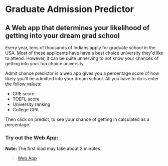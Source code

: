 # Graduate Admission Predictor
## A Web app that determines your likelihood of getting into your dream grad school
Every year, tens of thousands of Indians apply for graduate school in the USA. Most of these applicants have have a best choice university they'd like to attend. However, it can be quite unnerving to not know your chances of getting into your top choice university.

Admit chance predictor is a web app gives you a percentage score of how likely you'll be admitted into your dream school. All you have to do is enter the follow values:
- GRE score
- TOEFL score
- University ranking
- College GPA

Then click on predict, to see your chance of getting in calculated as a percentage.

### Try out the Web App:
__Note:__ The first load may take about 2 minutes.
> [Web App](https://admit-chance-predictor.onrender.com)